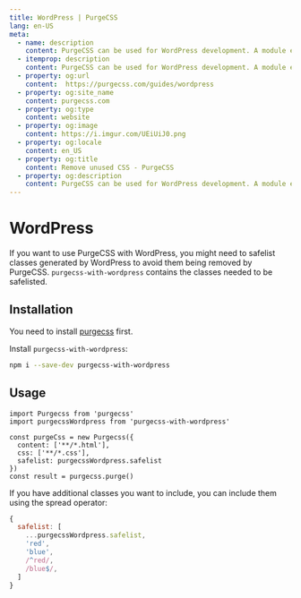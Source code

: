 ```yaml
---
title: WordPress | PurgeCSS
lang: en-US
meta:
  - name: description
    content: PurgeCSS can be used for WordPress development. A module exists to ease the process and provide common safelist items.
  - itemprop: description
    content: PurgeCSS can be used for WordPress development. A module exists to ease the process and provide common safelist items.
  - property: og:url
    content:  https://purgecss.com/guides/wordpress
  - property: og:site_name
    content: purgecss.com
  - property: og:type
    content: website
  - property: og:image
    content: https://i.imgur.com/UEiUiJ0.png
  - property: og:locale
    content: en_US
  - property: og:title
    content: Remove unused CSS - PurgeCSS
  - property: og:description
    content: PurgeCSS can be used for WordPress development. A module exists to ease the process and provide common safelist items.
---
```


# WordPress

If you want to use PurgeCSS with WordPress, you might need to safelist classes generated by WordPress to avoid them being removed by PurgeCSS. `purgecss-with-wordpress` contains the classes needed to be safelisted.

## Installation

You need to install [purgecss](https://github.com/FullHuman/purgecss) first.

Install `purgecss-with-wordpress`:
```sh
npm i --save-dev purgecss-with-wordpress
```

## Usage

```js{2,7,8}
import Purgecss from 'purgecss'
import purgecssWordpress from 'purgecss-with-wordpress'

const purgeCss = new Purgecss({
  content: ['**/*.html'],
  css: ['**/*.css'],
  safelist: purgecssWordpress.safelist
})
const result = purgecss.purge()
```

If you have additional classes you want to include, you can include them using the spread operator:

```js
{
  safelist: [
    ...purgecssWordpress.safelist,
    'red',
    'blue',
    /^red/,
    /blue$/,
  ]
}
```

